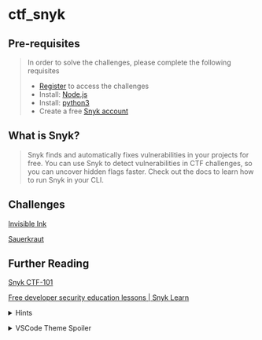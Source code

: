 # ctf_snyk

## Pre-requisites
> In order to solve the challenges, please complete the following requisites
> * [Register](https://101.ctf-snyk.io/register) to access the challenges
> * Install: [Node.js](https://nodejs.org/en/download/)
> * Install: [python3](https://www.python.org/downloads/)
> * Create a free [Snyk account](https://snyk.co/ctf101portal)

## What is Snyk?
> Snyk finds and automatically fixes vulnerabilities in your projects for free. You can use Snyk to detect vulnerabilities in CTF challenges, so you can uncover hidden flags faster. Check out the docs to learn how to run Snyk in your CLI.

## Challenges
[Invisible Ink](http://invisible-ink.c.ctf-snyk.io/)

[Sauerkraut](http://sauerkraut.c.ctf-snyk.io/)

## Further Reading
[Snyk CTF-101](https://101.ctf-snyk.io/prerequisites)

[Free developer security education lessons | Snyk Learn](https://learn.snyk.io/lessons/)

<p>
<details>
<summary>Hints</summary>

[What is prototype pollution? | Tutorial & examples | Snyk Learn](https://learn.snyk.io/lessons/prototype-pollution/javascript/)

[Exploiting Python pickles - David Hamann](https://davidhamann.de/2020/04/05/exploiting-python-pickle/)

</details>
</p>

<p>
<details>
<summary>VSCode Theme Spoiler</summary>

[SynthWave '84 - Visual Studio Marketplace](https://marketplace.visualstudio.com/items?itemName=RobbOwen.synthwave-vscode)

</details>
</p>
